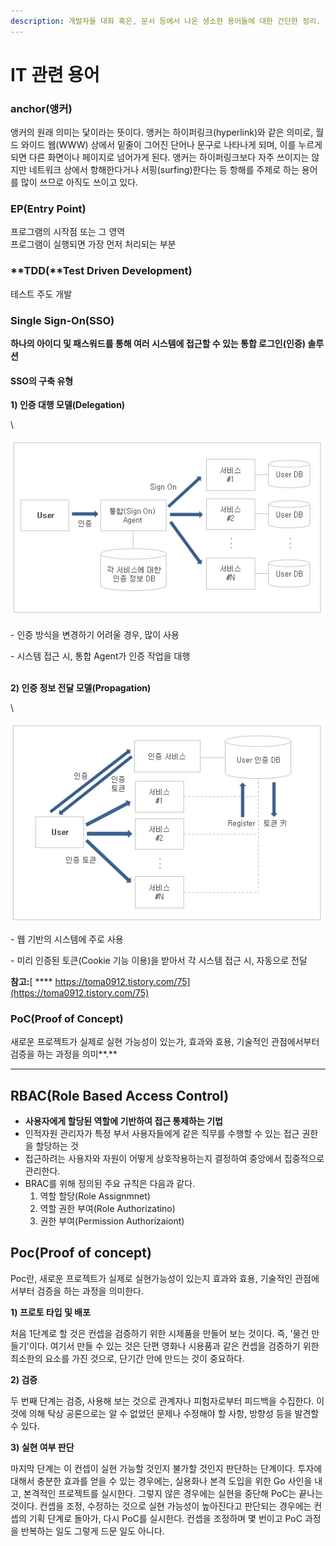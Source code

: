 ```yaml
---
description: 개발자들 대화 혹은, 문서 등에서 나온 생소한 용어들에 대한 간단한 정리.
---
```


# IT 관련 용어

### **anchor(앵커)**

앵커의 원래 의미는 닻이라는 뜻이다. 앵커는 하이퍼링크(hyperlink)와 같은 의미로, 월드 와이드 웹(WWW) 상에서 밑줄이 그어진 단어나 문구로 나타나게 되며, 이를 누르게 되면 다른 화면이나 페이지로 넘어가게 된다. 앵커는 하이퍼링크보다 자주 쓰이지는 않지만 네트워크 상에서 항해한다거나 서핑(surfing)한다는 등 항해를 주제로 하는 용어를 많이 쓰므로 아직도 쓰이고 있다.

### **EP(Entry Point)**

프로그램의 시작점 또는 그 영역\
프로그램이 실행되면 가장 먼저 처리되는 부분

### **TDD(**Test Driven Development)

테스트 주도 개발

### Single Sign-On(SSO)

**하나의 아이디 및 패스워드를 통해 여러 시스템에 접근할 수 있는 통합 로그인(인증) 솔루션**

#### SSO의 구축 유형

**1) 인증 대행 모델(Delegation)**

\


![](<../.gitbook/assets/image (36) (1) (1) (1).png>)

\- 인증 방식을 변경하기 어려울 경우, 많이 사용

\- 시스템 접근 시, 통합 Agent가 인증 작업을 대행

\
**2) 인증 정보 전달 모델(Propagation)**

\


![](<../.gitbook/assets/image (20) (1) (1) (1) (1) (1).png>)

\- 웹 기반의 시스템에 주로 사용

\- 미리 인증된 토큰(Cookie 기능 이용)을 받아서 각 시스템 접근 시, 자동으로 전달

**참고:**[ **** https://toma0912.tistory.com/75](https://toma0912.tistory.com/75)

### **PoC(Proof of Concept)** <a href="#se-370436c1-f877-4a6a-966a-3e9bad0cb858" id="se-370436c1-f877-4a6a-966a-3e9bad0cb858"></a>

새로운 프로젝트가 실제로 실현 가능성이 있는가, 효과와 효용, 기술적인 관점에서부터 검증을 하는 과정을 의미**.**

****

## RBAC(Role Based Access Control)

* **사용자에게 할당된 역할에 기반하여 접근 통제하는 기법**
* 인적자원 관리자가 특정 부서 사용자들에게 같은 직무를 수행할 수 있는 접근 권한을 할당하는 것
* 접근하려는 사용자와 자원이 어떻게 상호작용하는지 결정하여 중앙에서 집중적으로 관리한다.
* BRAC를 위해 정의된 주요 규칙은 다음과 같다.
  1. 역할 할당(Role Assignmnet)
  2. 역할 권한 부여(Role Authorizatino)
  3. 권한 부여(Permission Authorizaiont)

## **Poc(Proof of concept)** <a href="#poc-proof-of-concept" id="poc-proof-of-concept"></a>

Poc란, 새로운 프로젝트가 실제로 실현가능성이 있는지 효과와 효용, 기술적인 관점에서부터 검증을 하는 과정을 의미한다.

&#x20;

**1) 프로토 타입 및 배포**

처음 1단계로 할 것은 컨셉을 검증하기 위한 시제품을 만들어 보는 것이다. 즉, '물건 만들기'이다. 여기서 만들 수 있는 것은 단편 영화나 시용품과 같은 컨셉을 검증하기 위한 최소한의 요소를 가진 것으로, 단기간 안에 만드는 것이 중요하다.

&#x20;

**2) 검증**

두 번째 단계는 검증, 사용해 보는 것으로 관계자나 피험자로부터 피드백을 수집한다. 이것에 의해 탁상 공론으로는 알 수 없었던 문제나 수정해야 할 사항, 방향성 등을 발견할 수 있다.

&#x20;

**3) 실현 여부 판단**

마지막 단계는 이 컨셉이 실현 가능할 것인지 불가할 것인지 판단하는 단계이다. 투자에 대해서 충분한 효과를 얻을 수 있는 경우에는, 실용화나 본격 도입을 위한 Go 사인을 내고, 본격적인 프로젝트를 실시한다. 그렇지 않은 경우에는 실현을 중단해 PoC는 끝나는 것이다. 컨셉을 조정, 수정하는 것으로 실현 가능성이 높아진다고 판단되는 경우에는 컨셉의 기획 단계로 돌아가, 다시 PoC를 실시한다. 컨셉을 조정하며 몇 번이고 PoC 과정을 반복하는 일도 그렇게 드문 일도 아니다.


